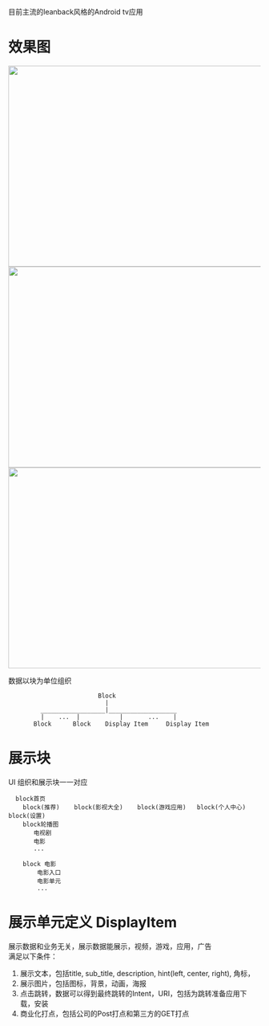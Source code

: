 目前主流的leanback风格的Android tv应用

# 效果图
<img src="https://raw.githubusercontent.com/zhangtiansheng/TVLeanBackApp/master/image/TV_2.png" width="700" height = "400"/>
<img src="https://raw.githubusercontent.com/zhangtiansheng/TVLeanBackApp/master/image/TV_3.png" width="700" height = "400"/>
<img src="https://raw.githubusercontent.com/zhangtiansheng/TVLeanBackApp/master/image/TV_1.png" width="700" height = "400"/>

数据以块为单位组织

                             Block
                               |
             __________________|___________________
             |    ...  |           |       ...    |
           Block      Block    Display Item     Display Item
           
           

#  展示块

UI 组织和展示块一一对应</br>
```
  block首页
    block(推荐)    block(影视大全)    block(游戏应用)   block(个人中心)   block(设置)
    block轮播图
       电视剧
       电影
       ...
       
    block 电影
        电影入口
        电影单元
        ...
```

#  展示单元定义 DisplayItem
展示数据和业务无关，展示数据能展示，视频，游戏，应用，广告</br>
满足以下条件：</br>
1. 展示文本，包括title, sub_title, description, hint(left, center, right), 角标，</br>
2. 展示图片，包括图标，背景，动画，海报</br>
3. 点击跳转，数据可以得到最终跳转的Intent，URI，包括为跳转准备应用下载，安装</br>
4. 商业化打点，包括公司的Post打点和第三方的GET打点</br>



